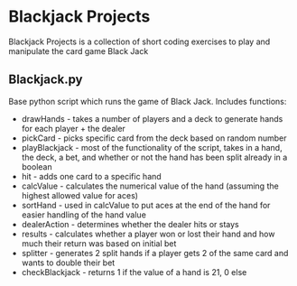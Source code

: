# Blackjack Projects

Blackjack Projects is a collection of short coding exercises to play and manipulate the card game Black Jack

## Blackjack.py

Base python script which runs the game of Black Jack.
Includes functions:

- drawHands - takes a number of players and a deck to generate hands for each player + the dealer
- pickCard - picks specific card from the deck based on random number
- playBlackjack - most of the functionality of the script, takes in a hand, the deck, a bet, and whether or not the hand has been split already in a boolean
- hit - adds one card to a specific hand
- calcValue - calculates the numerical value of the hand (assuming the highest allowed value for aces)
- sortHand - used in calcValue to put aces at the end of the hand for easier handling of the hand value
- dealerAction - determines whether the dealer hits or stays
- results - calculates whether a player won or lost their hand and how much their return was based on initial bet
- splitter - generates 2 split hands if a player gets 2 of the same card and wants to double their bet
- checkBlackjack - returns 1 if the value of a hand is 21, 0 else

